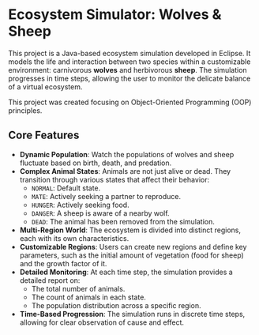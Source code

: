 # Ecosystem Simulator: Wolves & Sheep

This project is a Java-based ecosystem simulation developed in Eclipse. It models the life and interaction between two species within a customizable environment: carnivorous **wolves** and herbivorous **sheep**. The simulation progresses in time steps, allowing the user to monitor the delicate balance of a virtual ecosystem.

This project was created focusing on Object-Oriented Programming (OOP) principles.

## Core Features

-   **Dynamic Population**: Watch the populations of wolves and sheep fluctuate based on birth, death, and predation.
-   **Complex Animal States**: Animals are not just alive or dead. They transition through various states that affect their behavior:
    -   `NORMAL`: Default state.
    -   `MATE`: Actively seeking a partner to reproduce.
    -   `HUNGER`: Actively seeking food.
    -   `DANGER`: A sheep is aware of a nearby wolf.
    -   `DEAD`: The animal has been removed from the simulation.
-   **Multi-Region World**: The ecosystem is divided into distinct regions, each with its own characteristics.
-   **Customizable Regions**: Users can create new regions and define key parameters, such as the initial amount of vegetation (food for sheep) and the growth factor of it.
-   **Detailed Monitoring**: At each time step, the simulation provides a detailed report on:
    -   The total number of animals.
    -   The count of animals in each state.
    -   The population distribution across a specific region.
-   **Time-Based Progression**: The simulation runs in discrete time steps, allowing for clear observation of cause and effect.
